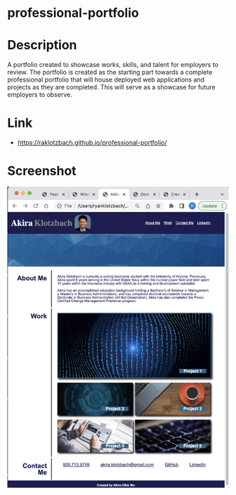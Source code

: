 # professional-portfolio

# Description

A portfolio created to showcase works, skills, and talent for employers to review.  The portfolio is created as the starting part towards a complete professional portfolio that will house deployed web applications and projects as they are completed.  This will serve as a showcase for future employers to observe.

  # Link

*  https://raklotzbach.github.io/professional-portfolio/

# Screenshot

![image](./assets/images/professional-portfolio-screenshot.png)


